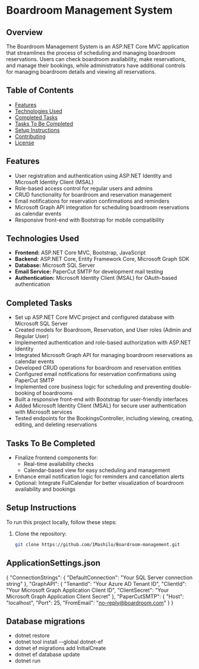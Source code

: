 # Boardroom Management System

## Overview

The Boardroom Management System is an ASP.NET Core MVC application that streamlines the process of scheduling and managing boardroom reservations. Users can check boardroom availability, make reservations, and manage their bookings, while administrators have additional controls for managing boardroom details and viewing all reservations.

## Table of Contents

- [Features](#features)
- [Technologies Used](#technologies-used)
- [Completed Tasks](#completed-tasks)
- [Tasks To Be Completed](#tasks-to-be-completed)
- [Setup Instructions](#setup-instructions)
- [Contributing](#contributing)
- [License](#license)

## Features

- User registration and authentication using ASP.NET Identity and Microsoft Identity Client (MSAL)
- Role-based access control for regular users and admins
- CRUD functionality for boardroom and reservation management
- Email notifications for reservation confirmations and reminders
- Microsoft Graph API integration for scheduling boardroom reservations as calendar events
- Responsive front-end with Bootstrap for mobile compatibility

## Technologies Used

- **Frontend:** ASP.NET Core MVC, Bootstrap, JavaScript
- **Backend:** ASP.NET Core, Entity Framework Core, Microsoft Graph SDK
- **Database:** Microsoft SQL Server
- **Email Service:** PaperCut SMTP for development mail testing
- **Authentication:** Microsoft Identity Client (MSAL) for OAuth-based authentication

## Completed Tasks

- Set up ASP.NET Core MVC project and configured database with Microsoft SQL Server
- Created models for Boardroom, Reservation, and User roles (Admin and Regular User)
- Implemented authentication and role-based authorization with ASP.NET Identity
- Integrated Microsoft Graph API for managing boardroom reservations as calendar events
- Developed CRUD operations for boardroom and reservation entities
- Configured email notifications for reservation confirmations using PaperCut SMTP
- Implemented core business logic for scheduling and preventing double-booking of boardrooms
- Built a responsive front-end with Bootstrap for user-friendly interfaces
- Added Microsoft Identity Client (MSAL) for secure user authentication with Microsoft services
- Tested endpoints for the BookingsController, including viewing, creating, editing, and deleting reservations

## Tasks To Be Completed

- Finalize frontend components for:
  - Real-time availability checks
  - Calendar-based view for easy scheduling and management
- Enhance email notification logic for reminders and cancellation alerts
- Optional: Integrate FullCalendar for better visualization of boardroom availability and bookings

## Setup Instructions

To run this project locally, follow these steps:

1. Clone the repository:
   ```bash
   git clone https://github.com/1Mashilo/Boardroom-management.git

##  ApplicationSettings.json
{
  "ConnectionStrings": {
    "DefaultConnection": "Your SQL Server connection string"
  },
  "GraphAPI": {
    "TenantId": "Your Azure AD Tenant ID",
    "ClientId": "Your Microsoft Graph Application Client ID",
    "ClientSecret": "Your Microsoft Graph Application Client Secret"
  },
  "PaperCutSMTP": {
    "Host": "localhost",
    "Port": 25,
    "FromEmail": "no-reply@boardroom.com"
  }
}

## Database migrations 

- dotnet restore
- dotnet tool install --global dotnet-ef
- dotnet ef migrations add InitialCreate
- dotnet ef database update
- dotnet run
